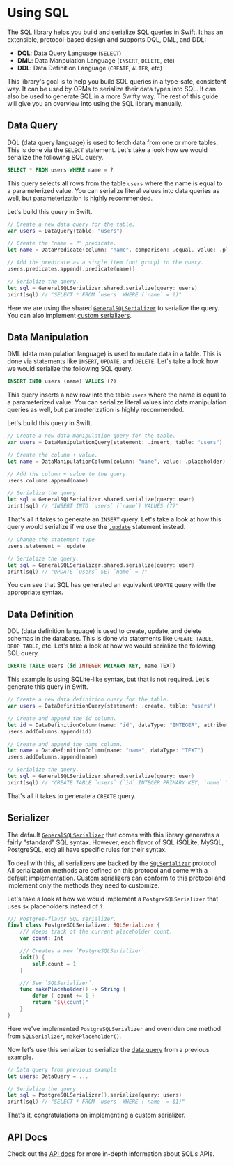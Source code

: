 # Using SQL

The SQL library helps you build and serialize SQL queries in Swift. It has an extensible, protocol-based design and supports DQL, DML, and DDL:

- **DQL**: Data Query Language (`SELECT`)
- **DML**: Data Manpulation Language (`INSERT`, `DELETE`, etc)
- **DDL**: Data Definition Language (`CREATE`, `ALTER`, etc)

This library's goal is to help you build SQL queries in a type-safe, consistent way. It can be used by ORMs to serialize their data types into SQL. It can also be used to generate SQL in a more Swifty way. The rest of this guide will give you an overview into using the SQL library manually.

## Data Query

DQL (data query language) is used to fetch data from one or more tables. This is done via the `SELECT` statement. Let's take a look how we would serialize the following SQL query.

```sql
SELECT * FROM users WHERE name = ?
```

This query selects all rows from the table `users` where the name is equal to a parameterized value. You can serialize literal values into data queries as well, but parameterization is highly recommended.

Let's build this query in Swift.

```swift
// Create a new data query for the table.
var users = DataQuery(table: "users")

// Create the "name = ?" predicate.
let name = DataPredicate(column: "name", comparison: .equal, value: .placeholder)

// Add the predicate as a single item (not group) to the query.
users.predicates.append(.predicate(name))

// Serialize the query.
let sql = GeneralSQLSerializer.shared.serialize(query: users)
print(sql) // "SELECT * FROM `users` WHERE (`name` = ?)"
```

Here we are using the shared [`GeneralSQLSerializer`](#fixme) to serialize the query. You can also implement [custom serializers](#serializer).

## Data Manipulation

DML (data manipulation language) is used to mutate data in a table. This is done via statements like `INSERT`, `UPDATE`, and `DELETE`. Let's take a look how we would serialize the following SQL query.

```sql
INSERT INTO users (name) VALUES (?)
```

This query inserts a new row into the table `users` where the name is equal to a parameterized value. You can serialize literal values into data manipulation queries as well, but parameterization is highly recommended.

Let's build this query in Swift.

```swift
// Create a new data manipulation query for the table.
var users = DataManipulationQuery(statement: .insert, table: "users")

// Create the column + value.
let name = DataManipulationColumn(column: "name", value: .placeholder)

// Add the column + value to the query.
users.columns.append(name)

// Serialize the query.
let sql = GeneralSQLSerializer.shared.serialize(query: user)
print(sql) // "INSERT INTO `users` (`name`) VALUES (?)"
```

That's all it takes to generate an `INSERT` query. Let's take a look at how this query would serialize if we use the [`.update`](#fixme) statement instead.

```swift
// Change the statement type
users.statement = .update

// Serialize the query.
let sql = GeneralSQLSerializer.shared.serialize(query: user)
print(sql) // "UPDATE `users` SET `name` = ?"
```

You can see that SQL has generated an equivalent `UPDATE` query with the appropriate syntax.

## Data Definition

DDL (data definition language) is used to create, update, and delete schemas in the database. This is done via statements like `CREATE TABLE`, `DROP TABLE`, etc. Let's take a look at how we would serialize the following SQL query.

```sql
CREATE TABLE users (id INTEGER PRIMARY KEY, name TEXT)
```

This example is using SQLite-like syntax, but that is not required. Let's generate this query in Swift.

```swift
// Create a new data definition query for the table.
var users = DataDefinitionQuery(statement: .create, table: "users")

// Create and append the id column.
let id = DataDefinitionColumn(name: "id", dataType: "INTEGER", attributes: ["PRIMARY KEY"])
users.addColumns.append(id)

// Create and append the name column.
let name = DataDefinitionColumn(name: "name", dataType: "TEXT")
users.addColumns.append(name)

// Serialize the query.
let sql = GeneralSQLSerializer.shared.serialize(query: user)
print(sql) // "CREATE TABLE `users` (`id` INTEGER PRIMARY KEY, `name` TEXT)"
```

That's all it takes to generate a `CREATE` query.

## Serializer

The default [`GeneralSQLSerializer`](#fixme) that comes with this library generates a fairly "standard" SQL syntax. However, each flavor of SQL (SQLite, MySQL, PostgreSQL, etc) all have specific rules for their syntax. 

To deal with this, all serializers are backed by the [`SQLSerializer`](#fixme) protocol. All serialization methods are defined on this protocol and come with a default implementation. Custom serializers can conform to this protocol and implement only the methods they need to customize. 

Let's take a look at how we would implement a `PostgreSQLSerializer` that uses `$x` placeholders instead of `?`.

```swift
/// Postgres-flavor SQL serializer.
final class PostgreSQLSerializer: SQLSerializer {
    /// Keeps track of the current placeholder count.
    var count: Int

    /// Creates a new `PostgreSQLSerializer`.
    init() {
        self.count = 1
    }

    /// See `SQLSerializer`.
    func makePlaceholder() -> String {
        defer { count += 1 }
        return "$\(count)"
    }
}
```

Here we've implemented `PostgreSQLSerializer` and overriden one method from `SQLSerializer`, `makePlaceholder()`.

Now let's use this serializer to serialize the [data query](#data-query) from a previous example.

```swift
// Data query from previous example
let users: DataQuery = ... 

// Serialize the query.
let sql = PostgreSQLSerializer().serialize(query: users)
print(sql) // "SELECT * FROM `users` WHERE (`name` = $1)"
```

That's it, congratulations on implementing a custom serializer.

## API Docs

Check out the [API docs](https://api.vapor.codes/sql/latest/SQL/index.html) for more in-depth information about SQL's APIs.